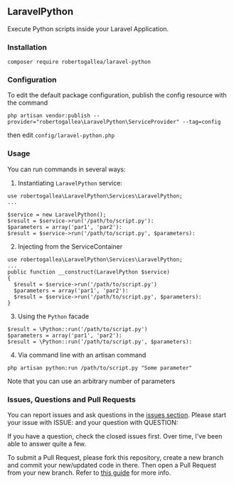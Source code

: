 ## LaravelPython

Execute Python scripts inside your Laravel Application.

### Installation

`composer require robertogallea/laravel-python`

### Configuration
To edit the default package configuration, publish the config resource with the command

`php artisan vendor:publish --provider="robertogallea\LaravelPython\ServiceProvider" --tag=config`

then edit `config/laravel-python.php`

### Usage

You can run commands in several ways:

1. Instantiating `LaravelPython` service:
```
use robertogallea\LaravelPython\Services\LaravelPython;
...

$service = new LaravelPython();
$result = $service->run('/path/to/script.py'):
$parameters = array('par1', 'par2'):
$result = $service->run('/path/to/script.py', $parameters):
```

2. Injecting from the ServiceContainer
```
use robertogallea\LaravelPython\Services\LaravelPython;
...
public function __construct(LaravelPython $service)
{
  $result = $service->run('/path/to/script.py')
  $parameters = array('par1', 'par2'):
  $result = $service->run('/path/to/script.py', $parameters):
}
```

3. Using the `Python` facade
```
$result = \Python::run('/path/to/script.py')
$parameters = array('par1', 'par2'):
$result = \Python::run('/path/to/script.py', $parameters):
```

4. Via command line with an artisan command
```
php artisan python:run /path/to/script.py "Some parameter"
```
Note that you can use an arbitrary number of parameters

### Issues, Questions and Pull Requests
You can report issues and ask questions in the [issues section](https://github.com/robertogallea/LaravelPython/issues). Please start your issue with ISSUE: and your question with QUESTION:

If you have a question, check the closed issues first. Over time, I've been able to answer quite a few.

To submit a Pull Request, please fork this repository, create a new branch and commit your new/updated code in there. Then open a Pull Request from your new branch. Refer to [this guide](https://help.github.com/articles/about-pull-requests/) for more info.
